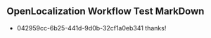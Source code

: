 ## OpenLocalization Workflow Test MarkDown
* 042959cc-6b25-441d-9d0b-32cf1a0eb341 thanks!

<!--HONumber=Aug16_HO4-->


